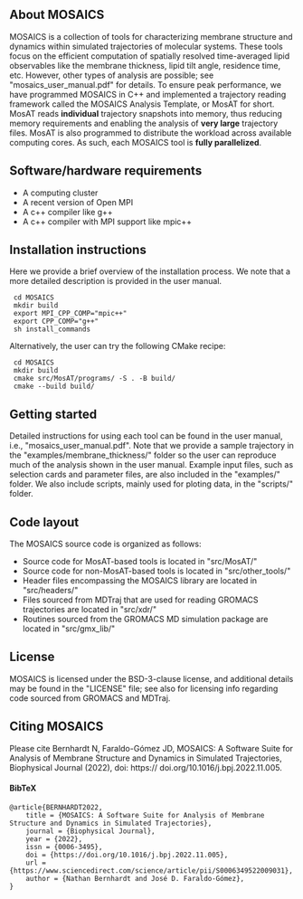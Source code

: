 ## About MOSAICS

MOSAICS is a collection of tools for characterizing membrane structure and dynamics within simulated trajectories of molecular systems. These tools focus on the efficient computation of spatially resolved time-averaged lipid observables like the membrane thickness, lipid tilt angle, residence time, etc. However, other types of analysis are possible; see "mosaics_user_manual.pdf" for details. To ensure peak performance, we have programmed MOSAICS in C++ and implemented a trajectory reading framework called the MOSAICS Analysis Template, or MosAT for short. MosAT reads **individual** trajectory snapshots into memory, thus reducing memory requirements and enabling the analysis of **very large** trajectory files. MosAT is also programmed to distribute the workload across available computing cores. As such, each MOSAICS tool is **fully parallelized**.    

## Software/hardware requirements
- A computing cluster
- A recent version of Open MPI
- A c++ compiler like g++
- A c++ compiler with MPI support like mpic++ 

## Installation instructions
Here we provide a brief overview of the installation process. We note that a more detailed description is provided in the user manual.
```
 cd MOSAICS
 mkdir build
 export MPI_CPP_COMP="mpic++"
 export CPP_COMP="g++"   
 sh install_commands
```

Alternatively, the user can try the following CMake recipe:
```
 cd MOSAICS
 mkdir build
 cmake src/MosAT/programs/ -S . -B build/
 cmake --build build/
```

## Getting started
Detailed instructions for using each tool can be found in the user manual, i.e., "mosaics_user_manual.pdf". Note that we provide a sample trajectory in the "examples/membrane_thickness/" folder so the user can reproduce much of the analysis shown in the user manual. Example input files, such as selection cards and parameter files, are also included in the "examples/" folder. We also include scripts, mainly used for ploting data, in the "scripts/" folder.

## Code layout
The MOSAICS source code is organized as follows: 
- Source code for MosAT-based tools is located in "src/MosAT/" 
- Source code for non-MosAT-based tools is located in "src/other_tools/" 
- Header files encompassing the MOSAICS library are located in "src/headers/" 
- Files sourced from MDTraj that are used for reading GROMACS trajectories are located in "src/xdr/"
- Routines sourced from the GROMACS MD simulation package are located in "src/gmx_lib/"   

## License
MOSAICS is licensed under the BSD-3-clause license, and additional details may be found in the "LICENSE" file; see also for licensing info regarding code sourced from GROMACS and MDTraj.  

## Citing MOSAICS
Please cite Bernhardt N, Faraldo-Gómez JD, MOSAICS: A Software Suite for Analysis of Membrane Structure and Dynamics in Simulated Trajectories, Biophysical Journal (2022), doi: https:// doi.org/10.1016/j.bpj.2022.11.005.

#### BibTeX
```
@article{BERNHARDT2022,
    title = {MOSAICS: A Software Suite for Analysis of Membrane Structure and Dynamics in Simulated Trajectories},
    journal = {Biophysical Journal},
    year = {2022},
    issn = {0006-3495},
    doi = {https://doi.org/10.1016/j.bpj.2022.11.005},
    url = {https://www.sciencedirect.com/science/article/pii/S0006349522009031},
    author = {Nathan Bernhardt and José D. Faraldo-Gómez},
}
```
